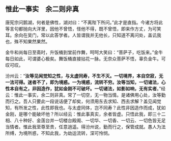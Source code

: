 ##  惟此一事实　余二则非真

唐宪宗问鹅湖，何者是佛性，湖对曰：“不离陛下所问。”此才是直指。今诸方将此等言句都抛向大洋里，因他不曾悟，怪他不得，既不曾悟，即来作方丈，为可笑耳。余向在吴门，常以此答学者。人皆谓我并无他长，只知道不离问处，盖讥我也，殊不知果然果然。

金牛和尚每日至斋时，升饭桶到堂前作舞，呵呵大笑曰：“菩萨子，吃饭来。”金牛每日如此，可谓婆心极矣。舞饭桶直接拈花一脉。无奈众菩萨不悟，辜负金牛。可叹可叹。

汾州云：“**汝等见闻觉知之性，与太虚同寿，不生不灭。一切境界，本自空寂，无一法可得。迷者不了，即为境惑。一为境惑，流转不穷。汝等当知，一切诸法，心性本自有之，非因造作，犹如金刚不可破坏。一切诸法，如影如响，无有实者**。”经云：惟此一事实，余二则非真。常了一切空，无一物当情。是诸佛用心处，汝等勤而行之。吾人只要此一段说话便了却矣，何须用东去求知、西去求解？盖见闻觉知，有所发之性，此性即我也。与太虚同体，岂不同寿？此性非因造作而成，犹如金刚，是哪个能破坏他？所以经云：惟此事真实，余者皆虚。只悟此我，即三十二相、八十种好、金莲台并一切楼台殿阁、一切华、一切香、一切云、一切色皆无足当情者。惟此我至尊至贵，任意逍遥。得汾州说，勤而行之，保管成就。愚人为法所缚，为境所惑，不知此我，为劫运流转，深可怜悯。

